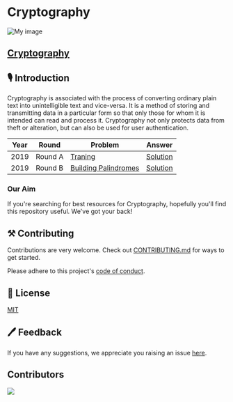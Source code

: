 # Cryptography
![My image](https://i.ytimg.com/vi/jhXCTbFnK8o/maxresdefault.jpg)

## [Cryptography](https://github.com/saty-a/Hacktoberfest2022)

## 🎙 Introduction
Cryptography is associated with the process of converting ordinary plain text into unintelligible text and vice-versa. It is a method of storing and transmitting data in a particular form so that only those for whom it is intended can read and process it. Cryptography not only protects data from theft or alteration, but can also be used for user authentication.

  
| Year | Round   | Problem                   | Answer                   |
|------|---------|---------------------------|--------------------------|
| 2019 | Round A | [Traning](https://github.com/saty-a/Hacktoberfest2022/tree/main/2019/Round%20A/Traning)       |  [Solution]()  |       
| 2019 | Round B | [Building Palindromes](https://github.com/saty-a/Hacktoberfest2022/blob/main/2019/Round%20B/Building%20Palindromes/PROBLEM.rst)   | [Solution](https://github.com/saty-a/Hacktoberfest2022/blob/a5bb0d09798397217d41c6eb183c3158091353b5/2019/Round%20B/solution.cpp) |

### Our Aim

If you're searching for best resources for Cryptography, hopefully you'll find this repository useful.
We've got your back!

## ⚒ Contributing

Contributions are very welcome.
Check out [CONTRIBUTING.md]() for ways to get started.

Please adhere to this project's [code of conduct]().

## 📄 License

[MIT]()

## 🖊 Feedback
If you have any suggestions, we appreciate you raising an issue [here](https://github.com/saty-a/Hacktoberfest2022/issues).

## Contributors
<a href="https://github.com/saty-a/Hacktoberfest2022/graphs/contributors">
 <img src="https://contrib.rocks/image?repo=saty-a/Hacktoberfest2022" />
</a>
